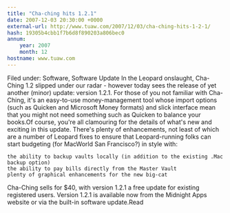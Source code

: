 ```yaml
---
title: "Cha-ching hits 1.2.1"
date: 2007-12-03 20:30:00 +0000
external-url: http://www.tuaw.com/2007/12/03/cha-ching-hits-1-2-1/
hash: 19305b4cbb1f7b6d8f890203a806bec0
annum:
    year: 2007
    month: 12
hostname: www.tuaw.com
---
```


Filed under: Software, Software Update
In the Leopard onslaught, Cha-Ching 1.2 slipped under our radar - however today sees the release of yet another (minor) update: version 1.2.1. For those of you not familiar with Cha-Ching, it's an easy-to-use money-management tool whose import options (such as Quicken and Microsoft Money formats) and slick interface mean that you might not need something such as Quicken to balance your books.Of course, you're all clamouring for the details of what's new and exciting in this update. There's plenty of enhancements, not least of which are a number of Leopard fixes to ensure that Leopard-running folks can start budgeting (for MacWorld San Francisco?) in style with: 

    the ability to backup vaults locally (in addition to the existing .Mac backup option)
    the ability to pay bills directly from the Master Vault
    plenty of graphical enhancements for the new big-cat

Cha-Ching sells for $40, with version 1.2.1 a free update for existing registered users. Version 1.2.1 is available now from the Midnight Apps website or via the built-in software update.Read
